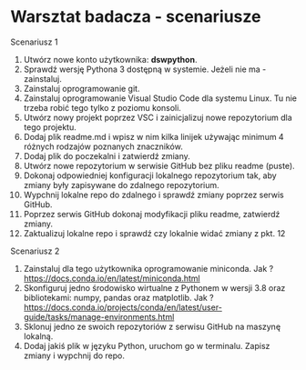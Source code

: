 # Warsztat badacza - scenariusze

Scenariusz 1

1.	Utwórz nowe konto użytkownika: **dswpython**.
2.	Sprawdź wersję Pythona 3 dostępną w systemie. Jeżeli nie ma - zainstaluj.
4.	Zainstaluj oprogramowanie git.
5.	Zainstaluj oprogramowanie Visual Studio Code dla systemu Linux. Tu nie trzeba robić tego tylko z poziomu konsoli.
6. Utwórz nowy projekt poprzez VSC i zainicjalizuj nowe repozytorium dla tego projektu.
7. Dodaj plik readme.md i wpisz w nim kilka linijek używając minimum 4 różnych rodzajów poznanych znaczników.
8. Dodaj plik do poczekalni i  zatwierdź zmiany.
9. Utwórz nowe repozytorium w serwisie GitHub bez pliku readme (puste).
10. Dokonaj odpowiedniej konfiguracji lokalnego repozytorium tak, aby zmiany były zapisywane do zdalnego repozytorium.
11. Wypchnij lokalne repo do zdalnego i sprawdź zmiany poprzez serwis GitHub.
12. Poprzez serwis GitHub dokonaj modyfikacji pliku readme, zatwierdź zmiany.
13. Zaktualizuj lokalne repo i sprawdź czy lokalnie widać zmiany z pkt. 12



Scenariusz 2

1.	Zainstaluj dla tego użytkownika oprogramowanie miniconda. Jak ? https://docs.conda.io/en/latest/miniconda.html 
2.	Skonfiguruj jedno środowisko wirtualne z Pythonem w wersji 3.8 oraz bibliotekami: numpy, pandas oraz matplotlib. Jak ? https://docs.conda.io/projects/conda/en/latest/user-guide/tasks/manage-environments.html 
3.	Sklonuj jedno ze swoich repozytoriów z serwisu GitHub na maszynę lokalną.
4.	Dodaj jakiś plik w języku Python, uruchom go w terminalu. Zapisz zmiany i wypchnij do repo.


